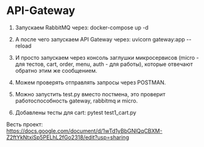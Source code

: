 # API-Gateway

1) Запускаем RabbitMQ через: docker-compose up -d

2) А после чего запускаем API Gateway через: uvicorn gateway:app --reload

3) И просто запускаем через консоль заглушки микросервисов (micro - для тестов, cart, order, menu, auth - для работы), которые отвечают обратно этим же сообщением.

4) Можем проверять отправлять запросы через POSTMAN.

5) Можно запустить test.py вместо постмена, это проверит работоспособность gateway, rabbitmq и micro.

6) Добавлены тесты для cart: pytest test1_cart.py

Весть проект:
https://docs.google.com/document/d/1wTd1yBbGNlQqCBXM-Z2ftYkNtxiSp5PELhL2fGo2318/edit?usp=sharing
